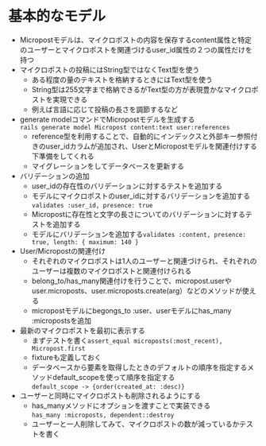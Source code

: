 # 基本的なモデル
- Micropostモデルは、マイクロポストの内容を保存するcontent属性と特定のユーザーとマイクロポストを関連づけるuser_id属性の２つの属性だけを持つ
- マイクロポストの投稿にはString型ではなくText型を使う
  - ある程度の量のテキストを格納するときにはText型を使う
  - String型は255文字まで格納できるがText型の方が表現豊かなマイクロポストを実現できる
  - 例えば言語に応じて投稿の長さを調節するなど
- generate modelコマンドでMicropostモデルを生成する  
```rails generate model Micropost content:text user:references```
  - reference型を利用することで、自動的にインデックスと外部キー参照付きのuser_idカラムが追加され、UserとMicropostモデルを関連付けする下準備をしてくれる
  - マイグレーションをしてデータベースを更新する
- バリデーションの追加
  - user_idの存在性のバリデーションに対するテストを追加する
  - モデルにマイクロポストのuser_idに対するバリデーションを追加する```validates :user_id, presence: true```
  - Micropostに存在性と文字の長さについてのバリデーションに対するテストを追加する
  - モデルにバリデーションを追加する```validates :content, presence: true, length: { maximum: 140 }```
- User/Micropostの関連付け
  - それぞれのマイクロポストは1人のユーザーと関連づけられ、それぞれのユーザーは複数のマイクロポストと関連付けられる
  - belong_to/has_many関連付けを行うことで、micropost.userやuser.microposts、user.microposts.create(arg）などのメソッドが使える
  - micropostモデルにbegongs_to :user、userモデルにhas_many :micropostsを追加
- 最新のマイクロポストを最初に表示する
  - まずテストを書く```assert_equal microposts(:most_recent), Micropost.first```
  - fixtureも定義しておく
  - データベースから要素を取得したときのデフォルトの順序を指定するメソッドdefault_scopeを使って順序を指定する  
  ```default_scope -> {order(created_at: :desc)}```
- ユーザーと同時にマイクロポストも削除されるようにする
  - has_manyメソッドにオプションを渡すことで実装できる  
  ```has_many :microposts, dependent::destroy``` 
  - ユーザーと一人削除してみて、マイクロポストの数が減っているかテストを書く
